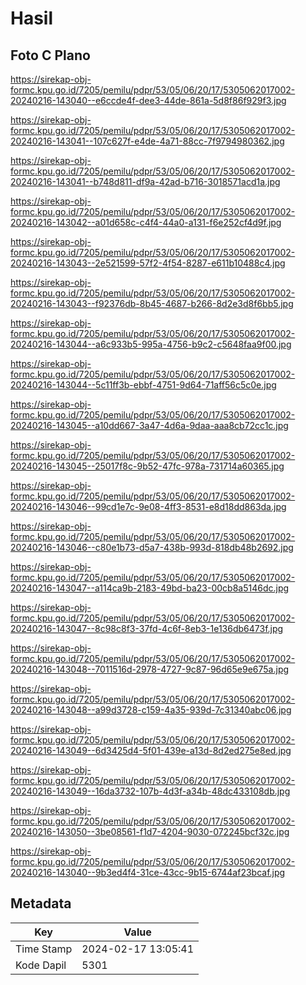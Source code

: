 # Hasil

## Foto C Plano

https://sirekap-obj-formc.kpu.go.id/7205/pemilu/pdpr/53/05/06/20/17/5305062017002-20240216-143040--e6ccde4f-dee3-44de-861a-5d8f86f929f3.jpg

https://sirekap-obj-formc.kpu.go.id/7205/pemilu/pdpr/53/05/06/20/17/5305062017002-20240216-143041--107c627f-e4de-4a71-88cc-7f9794980362.jpg

https://sirekap-obj-formc.kpu.go.id/7205/pemilu/pdpr/53/05/06/20/17/5305062017002-20240216-143041--b748d811-df9a-42ad-b716-3018571acd1a.jpg

https://sirekap-obj-formc.kpu.go.id/7205/pemilu/pdpr/53/05/06/20/17/5305062017002-20240216-143042--a01d658c-c4f4-44a0-a131-f6e252cf4d9f.jpg

https://sirekap-obj-formc.kpu.go.id/7205/pemilu/pdpr/53/05/06/20/17/5305062017002-20240216-143043--2e521599-57f2-4f54-8287-e611b10488c4.jpg

https://sirekap-obj-formc.kpu.go.id/7205/pemilu/pdpr/53/05/06/20/17/5305062017002-20240216-143043--f92376db-8b45-4687-b266-8d2e3d8f6bb5.jpg

https://sirekap-obj-formc.kpu.go.id/7205/pemilu/pdpr/53/05/06/20/17/5305062017002-20240216-143044--a6c933b5-995a-4756-b9c2-c5648faa9f00.jpg

https://sirekap-obj-formc.kpu.go.id/7205/pemilu/pdpr/53/05/06/20/17/5305062017002-20240216-143044--5c11ff3b-ebbf-4751-9d64-71aff56c5c0e.jpg

https://sirekap-obj-formc.kpu.go.id/7205/pemilu/pdpr/53/05/06/20/17/5305062017002-20240216-143045--a10dd667-3a47-4d6a-9daa-aaa8cb72cc1c.jpg

https://sirekap-obj-formc.kpu.go.id/7205/pemilu/pdpr/53/05/06/20/17/5305062017002-20240216-143045--25017f8c-9b52-47fc-978a-731714a60365.jpg

https://sirekap-obj-formc.kpu.go.id/7205/pemilu/pdpr/53/05/06/20/17/5305062017002-20240216-143046--99cd1e7c-9e08-4ff3-8531-e8d18dd863da.jpg

https://sirekap-obj-formc.kpu.go.id/7205/pemilu/pdpr/53/05/06/20/17/5305062017002-20240216-143046--c80e1b73-d5a7-438b-993d-818db48b2692.jpg

https://sirekap-obj-formc.kpu.go.id/7205/pemilu/pdpr/53/05/06/20/17/5305062017002-20240216-143047--a114ca9b-2183-49bd-ba23-00cb8a5146dc.jpg

https://sirekap-obj-formc.kpu.go.id/7205/pemilu/pdpr/53/05/06/20/17/5305062017002-20240216-143047--8c98c8f3-37fd-4c6f-8eb3-1e136db6473f.jpg

https://sirekap-obj-formc.kpu.go.id/7205/pemilu/pdpr/53/05/06/20/17/5305062017002-20240216-143048--7011516d-2978-4727-9c87-96d65e9e675a.jpg

https://sirekap-obj-formc.kpu.go.id/7205/pemilu/pdpr/53/05/06/20/17/5305062017002-20240216-143048--a99d3728-c159-4a35-939d-7c31340abc06.jpg

https://sirekap-obj-formc.kpu.go.id/7205/pemilu/pdpr/53/05/06/20/17/5305062017002-20240216-143049--6d3425d4-5f01-439e-a13d-8d2ed275e8ed.jpg

https://sirekap-obj-formc.kpu.go.id/7205/pemilu/pdpr/53/05/06/20/17/5305062017002-20240216-143049--16da3732-107b-4d3f-a34b-48dc433108db.jpg

https://sirekap-obj-formc.kpu.go.id/7205/pemilu/pdpr/53/05/06/20/17/5305062017002-20240216-143050--3be08561-f1d7-4204-9030-072245bcf32c.jpg

https://sirekap-obj-formc.kpu.go.id/7205/pemilu/pdpr/53/05/06/20/17/5305062017002-20240216-143040--9b3ed4f4-31ce-43cc-9b15-6744af23bcaf.jpg


## Metadata

| Key        | Value               |
| ---------- | ------------------- |
| Time Stamp | 2024-02-17 13:05:41 |
| Kode Dapil | 5301                |



